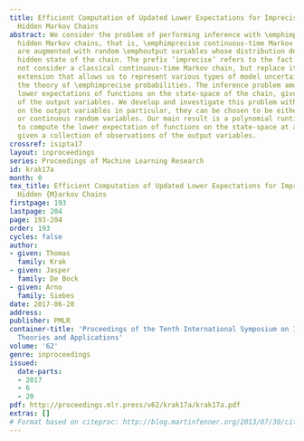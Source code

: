 ```yaml
---
title: Efficient Computation of Updated Lower Expectations for Imprecise Continuous-Time
  Hidden Markov Chains
abstract: We consider the problem of performing inference with \emphimprecise continuous-time
  hidden Markov chains, that is, \emphimprecise continuous-time Markov chains that
  are augmented with random \emphoutput variables whose distribution depends on the
  hidden state of the chain. The prefix ‘imprecise’ refers to the fact that we do
  not consider a classical continuous-time Markov chain, but replace it with a robust
  extension that allows us to represent various types of model uncertainty, using
  the theory of \emphimprecise probabilities. The inference problem amounts to computing
  lower expectations of functions on the state-space of the chain, given observations
  of the output variables. We develop and investigate this problem with very few assumptions
  on the output variables in particular, they can be chosen to be either discrete
  or continuous random variables. Our main result is a polynomial runtime algorithm
  to compute the lower expectation of functions on the state-space at any given time-point,
  given a collection of observations of the output variables.
crossref: isipta17
layout: inproceedings
series: Proceedings of Machine Learning Research
id: krak17a
month: 0
tex_title: Efficient Computation of Updated Lower Expectations for Imprecise Continuous-Time
  Hidden {M}arkov Chains
firstpage: 193
lastpage: 204
page: 193-204
order: 193
cycles: false
author:
- given: Thomas
  family: Krak
- given: Jasper
  family: De Bock
- given: Arno
  family: Siebes
date: 2017-06-20
address: 
publisher: PMLR
container-title: 'Proceedings of the Tenth International Symposium on Imprecise Probability:
  Theories and Applications'
volume: '62'
genre: inproceedings
issued:
  date-parts:
  - 2017
  - 6
  - 20
pdf: http://proceedings.mlr.press/v62/krak17a/krak17a.pdf
extras: []
# Format based on citeproc: http://blog.martinfenner.org/2013/07/30/citeproc-yaml-for-bibliographies/
---
```

